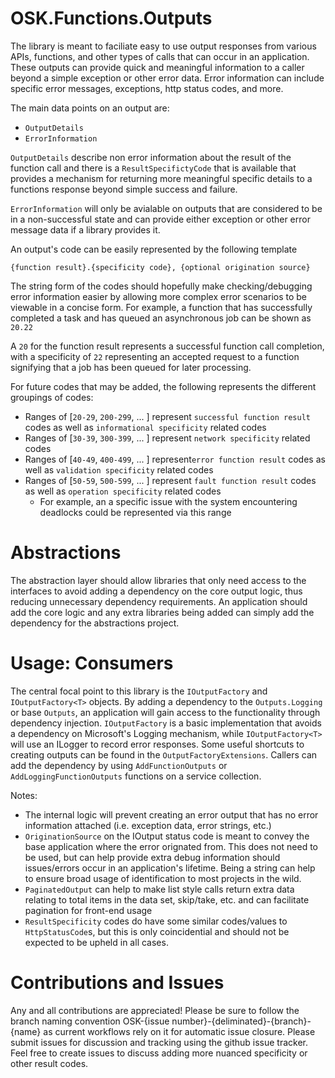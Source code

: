 # OSK.Functions.Outputs
The library is meant to faciliate easy to use output responses from various APIs, functions, and other types of calls that can occur in an application. These
outputs can provide quick and meaningful information to a caller beyond a simple exception or other error data. Error information can include specific error
messages, exceptions, http status codes, and more. 

The main data points on an output are:
* `OutputDetails`
* `ErrorInformation`

`OutputDetails` describe non error information about the result of the function call and there is a `ResultSpecifictyCode` that is available that provides a mechanism
for returning more meaningful specific details to a functions response beyond simple success and failure.

`ErrorInformation` will only be avialable on outputs that are considered to be in a non-successful state and can provide either exception or other error message data if 
a library provides it.

An output's code can be easily represented by the following template
```
{function result}.{specificity code}, {optional origination source}
```
The string form of the codes should hopefully make checking/debugging error information easier by allowing more complex error scenarios to be viewable in a concise form.
For example, a function that has successfully completed a task and has queued an asynchronous job can be shown as
`20.22`

A `20` for the function result represents a successful function call completion, with a specificity of `22` representing an accepted request to a function signifying that a job has been queued for
later processing.

For future codes that may be added, the following represents the different groupings of codes:
* Ranges of [`20-29`, `200-299`, ... ] represent `successful function result` codes as well as `informational specificity` related codes
* Ranges of [`30-39`, `300-399`, ... ] represent `network specificity` related codes
* Ranges of [`40-49`, `400-499`, ... ] represent`error function result` codes as well as `validation specificity` related codes 
* Ranges of [`50-59`, `500-599`, ... ] represent `fault function result` codes as well as `operation specificity` related codes
  * For example, an a specific issue with the system encountering deadlocks could be represented via this range

# Abstractions
The abstraction layer should allow libraries that only need access to the interfaces to avoid adding a dependency on the core output logic, thus reducing
unnecessary dependency requirements. An application should add the core logic and any extra libraries being added can simply add the dependency for the abstractions
project.

# Usage: Consumers
 The central focal point to this library is the `IOutputFactory` and `IOutputFactory<T>` objects. By adding a dependency to the `Outputs.Logging` or base `Outputs`,
 an application will gain access to the functionality through dependency injection. `IOutputFactory` is a basic implementation that avoids a dependency on 
 Microsoft's Logging mechanism, while `IOutputFactory<T>` will use an ILogger to record error responses. Some useful shortcuts to creating outputs can be found in the
 `OutputFactoryExtensions`. Callers can add the dependency by using `AddFunctionOutputs` or `AddLoggingFunctionOutputs` functions on a service collection.
 
Notes:
 * The internal logic will prevent creating an error output that has no error information attached (i.e. exception data, error strings, etc.)
 * `OriginationSource` on the IOutput status code is meant to convey the base application where the error orignated from. This does not need to be used, but can help provide extra debug information should issues/errors occur in an application's lifetime. Being a string can help to ensure broad usage of identification to most projects in the wild.
 * `PaginatedOutput` can help to make list style calls return extra data relating to total items in the data set, skip/take, etc. and can facilitate pagination for front-end usage
 * `ResultSpecificity` codes do have some similar codes/values to `HttpStatusCode`s, but this is only coincidential and should not be expected to be upheld in all cases.

# Contributions and Issues
Any and all contributions are appreciated! Please be sure to follow the branch naming convention OSK-{issue number}-{deliminated}-{branch}-{name} as current workflows rely on it for automatic issue closure. Please submit issues for discussion and tracking using the github issue tracker. Feel free to create issues to discuss adding more nuanced specificity or other result codes.
